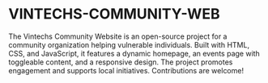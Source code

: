 # VINTECHS-COMMUNITY-WEB
The Vintechs Community Website is an open-source project for a community organization helping vulnerable individuals. Built with HTML, CSS, and JavaScript, it features a dynamic homepage, an events page with toggleable content, and a responsive design. The project promotes engagement and supports local initiatives. Contributions are welcome!
